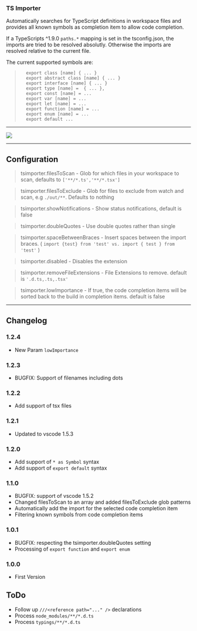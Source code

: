 ### TS Importer

Automatically searches for TypeScript definitions in workspace files and provides all known symbols as completion item to allow code completion.

If a TypeScripts ^1.9.0 `paths.*` mapping is set in the tsconfig.json, the imports are tried to be resolved absolutly. 
Otherwise the imports are resolved relative to the current file.  

The current supported symbols are:

>       export class [name] { ... }
>       export abstract class [name] { ... }
>       export interface [name] { ... }
>       export type [name] =  { ... },
>       export const [name] = ...
>       export var [name] = ...
>       export let [name] = ...
>       export function [name] = ...
>       export enum [name] = ...
>       export default ...

----

<img src="http://g.recordit.co/QHByAo9Km7.gif">

----

## Configuration

> tsimporter.filesToScan - Glob for which files in your workspace to scan, defaults to `['**/*.ts','**/*.tsx']`

> tsimporter.filesToExclude - Glob for files to exclude from watch and scan, e.g `./out/**`. Defaults to nothing

> tsimporter.showNotifications - Show status notifications, default is false

> tsimporter.doubleQuotes - Use double quotes rather than single

> tsimporter.spaceBetweenBraces - Insert spaces between the import braces. ( `import {test} from 'test' vs. import { test } from 'test'` )

> tsimporter.disabled - Disables the extension

> tsimporter.removeFileExtensions - File Extensions to remove. default is `'.d.ts,.ts,.tsx'`

> tsimporter.lowImportance - If true, the code completion items will be sorted back to the build in completion items. default is false

----


## Changelog

### 1.2.4
- New Param `lowImportance`

### 1.2.3
- BUGFIX: Support of filenames including dots

### 1.2.2
- Add support of tsx files

### 1.2.1
- Updated to vscode 1.5.3

### 1.2.0
- Add support of `* as Symbol` syntax
- Add support of `export default` syntax

### 1.1.0
- BUGFIX: support of vscode 1.5.2
- Changed filesToScan to an array and added filesToExclude glob patterns
- Automatically add the import for the selected code completion item
- Filtering known symbols from code completion items 

### 1.0.1
- BUGFIX: respecting the tsimporter.doubleQuotes setting
- Processing of `export function` and `export enum`

### 1.0.0
- First Version


## ToDo
- Follow up `///<reference path="..." />` declarations
- Process `node_modules/**/*.d.ts`
- Process `typings/**/*.d.ts`


